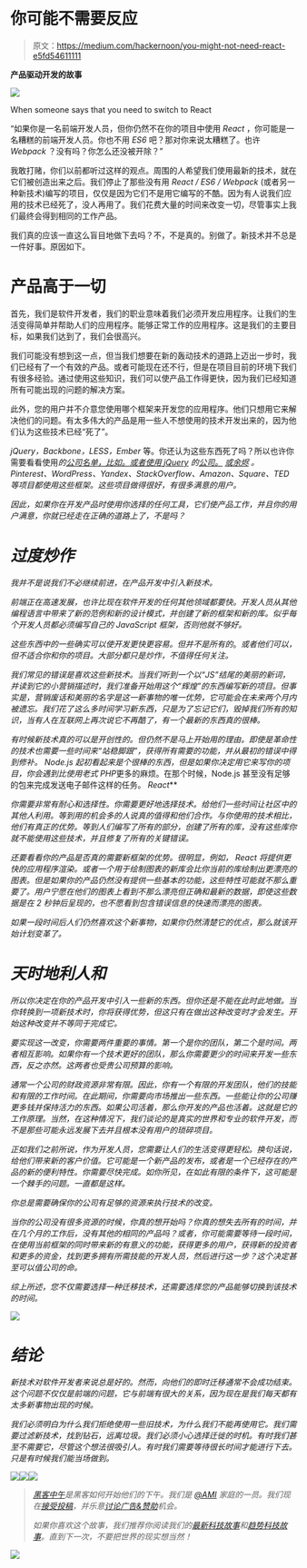 # 你可能不需要反应

> 原文：<https://medium.com/hackernoon/you-might-not-need-react-e5fd54611111>

**产品驱动开发的故事**

![](img/0e7cc35835e9ad82b98586d5cd6030d6.png)

When someone says that you need to switch to React

“如果你是一名前端开发人员，但你仍然不在你的项目中使用 *React* ，你可能是一名糟糕的前端开发人员。你也不用 *ES6* 吧？那对你来说太糟糕了。也许 *Webpack* ？没有吗？你怎么还没被开除？”

我敢打赌，你们以前都听过这样的观点。周围的人希望我们使用最新的技术，就在它们被创造出来之后。我们停止了那些没有用 *React / ES6 / Webpack* (或者另一种新技术)编写的项目，仅仅是因为它们不是用它编写的不酷。因为有人说我们应用的技术已经死了，没人再用了。我们花费大量的时间来改变一切，尽管事实上我们最终会得到相同的工作产品。

我们真的应该一直这么盲目地做下去吗？不，不是真的。别做了。新技术并不总是一件好事。原因如下。

# **产品高于一切**

首先，我们是软件开发者，我们的职业意味着我们必须开发应用程序。让我们的生活变得简单并帮助人们的应用程序。能够正常工作的应用程序。这是我们的主要目标，如果我们达到了，我们会很高兴。

我们可能没有想到这一点，但当我们想要在新的轰动技术的道路上迈出一步时，我们已经有了一个有效的产品。或者可能现在还不行，但是在项目目前的环境下我们有很多经验。通过使用这些知识，我们可以使产品工作得更快，因为我们已经知道所有可能出现的问题的解决方案。

此外，您的用户并不介意您使用哪个框架来开发您的应用程序。他们只想用它来解决他们的问题。有太多伟大的产品是用一些人不想使用的技术开发出来的，因为他们认为这些技术已经“死了”。

*jQuery，Backbone，LESS，Ember* 等。你还认为这些东西死了吗？所以也许你需要看看使用*的[公司名单，比如。或者使用 *jQuery*](https://github.com/jashkenas/backbone/wiki/projects-and-companies-using-backbone) *的[公司。](http://royal.pingdom.com/2012/06/20/jquery-numbers/)* [或*余烬*](http://emberjs.com/ember-users/) 。Pinterest、WordPress、Yandex、StackOverflow、Amazon、Square、TED 等项目都使用这些框架。这些项目做得很好，有很多满意的用户。*

*因此，如果你在开发产品时使用你选择的任何工具，它们使产品工作，并且你的用户满意，你就已经走在正确的道路上了，不是吗？*

# ***过度炒作***

*我并不是说我们不必继续前进，在产品开发中引入新技术。*

*前端正在高速发展，也许比现在软件开发的任何其他领域都要快。开发人员从其他编程语言中带来了新的范例和新的设计模式，并创建了新的框架和新的库。似乎每个开发人员都必须编写自己的 JavaScript 框架，否则他就不够好。*

*这些东西中的一些确实可以使开发更快更容易。但并不是所有的*。*或者他们可以，但不适合你和你的项目。大部分都只是炒作，不值得任何关注。*

*我们常见的错误是喜欢这些新技术。当我们听到一个以“JS”结尾的美丽的新词，并读到它的小营销描述时，我们准备开始用这个“辉煌”的东西编写新的项目。但事实是，营销废话和美丽的名字是这一新事物的唯一优势，它可能会在未来两个月内被遗忘。我们花了这么多时间学习新东西，只是为了忘记它们，毁掉我们所有的知识，当有人在互联网上再次说它不再酷了，有一个最新的东西真的很棒。*

*有时候新技术真的可以是开创性的。但仍然不是马上开始用的理由。即使是革命性的技术也需要一些时间来“站稳脚跟”，获得所有需要的功能，并从最初的错误中得到修补。 *Node.js* 起初看起来是个很棒的东西，但是如果你决定用它来写你的项目，你会遇到比使用老式 PHP*更多的麻烦。在那个时候，Node.js 甚至没有足够的包来完成发送电子邮件这样的任务。 *React***

*你需要非常有耐心和选择性。你需要更好地选择技术。给他们一些时间让社区中的其他人利用。等到用的机会多的人说真的值得和他们合作。与你使用的技术相比，他们有真正的优势。等到人们编写了所有的部分，创建了所有的库，没有这些库你就不能使用这些技术，并且修复了所有的关键错误。*

*还要看看你的产品是否真的需要新框架的优势。很明显，例如， *React* 将提供更快的应用程序渲染。或者一个用于绘制图表的新库会比你当前的库绘制出更漂亮的图表。但是如果你的产品仍然没有提供一些基本的功能，这些特性可能就不那么重要了。用户宁愿在他们的图表上看到不那么漂亮但正确和最新的数据，即使这些数据是在 2 秒钟后呈现的，也不愿看到包含错误信息的快速而漂亮的图表。*

*如果一段时间后人们仍然喜欢这个新事物，如果你仍然清楚它的优点，那么就该开始计划变革了。*

# ***天时地利人和***

*所以你决定在你的产品开发中引入一些新的东西。但你还是不能在此时此地做。当你转换到一项新技术时，你将获得优势，但这只有在做出这种改变时才会发生。开始这种改变并不等同于完成它。*

*要实现这一改变，你需要两件重要的事情。第一个是你的团队，第二个是时间。两者相互影响。如果你有一个技术更好的团队，那么你需要更少的时间来开发一些东西，反之亦然。这两者也受贵公司预算的影响。*

*通常一个公司的财政资源非常有限。因此，你有一个有限的开发团队，他们的技能和有限的工作时间。在此期间，你需要向市场推出一些东西。一些能让你的公司赚更多钱并保持活力的东西。如果公司活着，那么你开发的产品也活着。这就是它的工作原理。当然，在这种情况下，我们谈论的是真实的世界和专业的软件开发，而不是那些可能永远发展下去并且根本没有用户的琐碎项目。*

*正如我们之前所说，作为开发人员，您需要让人们的生活变得更轻松。换句话说，给他们带来新的客户价值。它可能是一个新产品的发布，或者是一个已经存在的产品的新的便利特性。你需要尽快完成。如你所见，在如此有限的条件下，这可能是一个棘手的问题。一直都是这样。*

*你总是需要确保你的公司有足够的资源来执行技术的改变。*

*当你的公司没有很多资源的时候，你真的想开始吗？你真的想失去所有的时间，并在几个月的工作后，没有其他的相同的产品吗？或者，你可能需要等待一段时间，在使用当前框架的同时带来新的有意义的功能，获得更多的用户，获得新的投资者和更多的资金，找到更多拥有所需技能的开发人员，然后进行这一步？这个决定甚至可以值公司的命。*

*综上所述，您不仅需要选择一种迁移技术，还需要选择您的产品能够切换到该技术的时间。*

*![](img/24ebe5c2779c3e28b52cf9895ac63780.png)*

# *结论*

*新技术对软件开发者来说总是好的。然而，向他们的即时迁移通常不会成功结束。这个问题不仅仅是前端的问题，它与前端有很大的关系，因为现在是我们每天都有太多新事物出现的时候。*

*我们必须明白为什么我们拒绝使用一些旧技术，为什么我们不能再使用它。我们需要过滤新技术，找到钻石，远离垃圾。我们必须小心选择迁徙的时机。有时我们甚至不需要它，尽管这个想法很吸引人。有时我们需要等待很长时间才能进行下去。只是有时候我们能当场做到。*

*[![](img/50ef4044ecd4e250b5d50f368b775d38.png)](http://bit.ly/HackernoonFB)**[![](img/979d9a46439d5aebbdcdca574e21dc81.png)](https://goo.gl/k7XYbx)**[![](img/2930ba6bd2c12218fdbbf7e02c8746ff.png)](https://goo.gl/4ofytp)*

> *[黑客中午](http://bit.ly/Hackernoon)是黑客如何开始他们的下午。我们是 [@AMI](http://bit.ly/atAMIatAMI) 家庭的一员。我们现在[接受投稿](http://bit.ly/hackernoonsubmission)，并乐意[讨论广告&赞助](mailto:partners@amipublications.com)机会。*
> 
> *如果你喜欢这个故事，我们推荐你阅读我们的[最新科技故事](http://bit.ly/hackernoonlatestt)和[趋势科技故事](https://hackernoon.com/trending)。直到下一次，不要把世界的现实想当然！*

*![](img/be0ca55ba73a573dce11effb2ee80d56.png)*